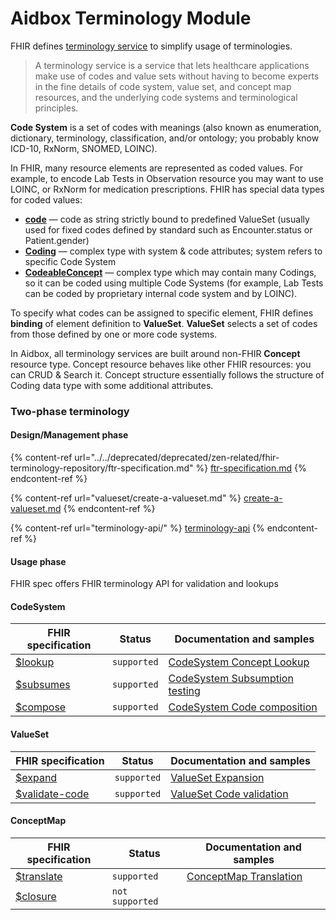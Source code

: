 # Aidbox Terminology Module

FHIR defines [terminology service](https://www.hl7.org/fhir/terminology-service.html#4.6) to simplify usage of terminologies.

> A terminology service is a service that lets healthcare applications make use of codes and value sets without having to become experts in the fine details of code system, value set, and concept map resources, and the underlying code systems and terminological principles.

**Code System** is a set of codes with meanings (also known as enumeration, dictionary, terminology, classification, and/or ontology; you probably know ICD-10, RxNorm, SNOMED, LOINC).

In FHIR, many resource elements are represented as coded values. For example, to encode Lab Tests in Observation resource you may want to use LOINC, or RxNorm for medication prescriptions. FHIR has special data types for coded values:

* [**code**](https://www.hl7.org/fhir/datatypes.html#code) — code as string strictly bound to predefined ValueSet (usually used for fixed codes defined by standard such as Encounter.status or Patient.gender)
* [**Coding**](https://www.hl7.org/fhir/datatypes.html#Coding) — complex type with system & code attributes; system refers to specific Code System
* [**CodeableConcept**](https://www.hl7.org/fhir/datatypes.html#codeableconcept) — complex type which may contain many Codings, so it can be coded using multiple Code Systems (for example, Lab Tests can be coded by proprietary internal code system and by LOINC).

To specify what codes can be assigned to specific element, FHIR defines **binding** of element definition to **ValueSet**. **ValueSet** selects a set of codes from those defined by one or more code systems.

In Aidbox, all terminology services are built around non-FHIR **Concept** resource type. Concept resource behaves like other FHIR resources: you can CRUD & Search it. Concept structure essentially follows the structure of Coding data type with some additional attributes.

### Two-phase terminology

#### Design/Management phase

{% content-ref url="../../deprecated/deprecated/zen-related/fhir-terminology-repository/ftr-specification.md" %}
[ftr-specification.md](../../deprecated/deprecated/zen-related/fhir-terminology-repository/ftr-specification.md)
{% endcontent-ref %}

{% content-ref url="valueset/create-a-valueset.md" %}
[create-a-valueset.md](valueset/create-a-valueset.md)
{% endcontent-ref %}

{% content-ref url="terminology-api/" %}
[terminology-api](./terminology-api/README.md)
{% endcontent-ref %}

#### Usage phase

FHIR spec offers FHIR terminology API for validation and lookups

#### CodeSystem

| FHIR specification                                                        | Status      | Documentation and samples                                                                  |
| ------------------------------------------------------------------------- | ----------- | ------------------------------------------------------------------------------------------ |
| [$lookup](https://www.hl7.org/fhir/codesystem-operations.html#lookup)     | `supported` | [CodeSystem Concept Lookup](codesystem-and-concept/codesystem-concept-lookup.md)           |
| [$subsumes](https://www.hl7.org/fhir/codesystem-operations.html#subsumes) | `supported` | [CodeSystem Subsumption testing](codesystem-and-concept/codesystem-subsumption-testing.md) |
| [$compose](https://www.hl7.org/fhir/codesystem-operations.html#compose)   | `supported` | [CodeSystem Code composition](codesystem-and-concept/codesystem-code-composition.md)       |

#### ValueSet

| FHIR specification                                                                | Status      | Documentation and samples                                        |
| --------------------------------------------------------------------------------- | ----------- | ---------------------------------------------------------------- |
| [$expand](https://www.hl7.org/fhir/valueset-operations.html#expand)               | `supported` | [ValueSet Expansion](valueset/valueset-expansion.md)             |
| [$validate-code](https://www.hl7.org/fhir/valueset-operations.html#validate-code) | `supported` | [ValueSet Code validation](valueset/valueset-code-validation.md) |

#### ConceptMap

| FHIR specification                                                          | Status          | Documentation and samples                               |
| --------------------------------------------------------------------------- | --------------- | ------------------------------------------------------- |
| [$translate](https://www.hl7.org/fhir/conceptmap-operations.html#translate) | `supported`     | [ConceptMap Translation](translate-on-conceptmap.md) |
| [$closure](https://www.hl7.org/fhir/conceptmap-operations.html#closure)     | `not supported` |                                                         |
